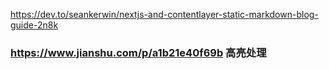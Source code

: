 https://dev.to/seankerwin/nextjs-and-contentlayer-static-markdown-blog-guide-2n8k

### https://www.jianshu.com/p/a1b21e40f69b 高亮处理
